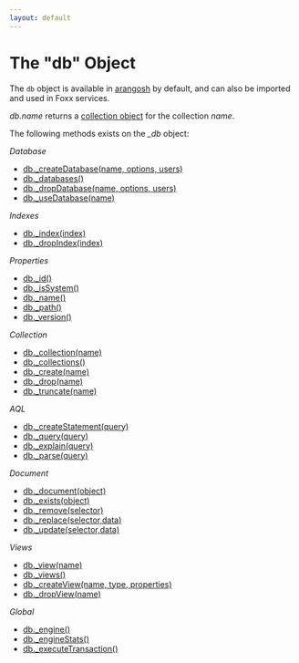 ```yaml
---
layout: default
---
```

The "db" Object
===============

The `db` object is available in [arangosh](programs-arangosh-readme.html) by
default, and can also be imported and used in Foxx services.

*db.name* returns a [collection object](appendix-references-collection-object.html) for the collection *name*.

The following methods exists on the *_db* object:

*Database*

* [db._createDatabase(name, options, users)](../../DataModeling/Databases/WorkingWith.md#create-database)
* [db._databases()](../../DataModeling/Databases/WorkingWith.md#list-databases)
* [db._dropDatabase(name, options, users)](../../DataModeling/Databases/WorkingWith.md#drop-database)
* [db._useDatabase(name)](../../DataModeling/Databases/WorkingWith.md#use-database)

*Indexes*

* [db._index(index)](../../Indexing/WorkingWithIndexes.md#fetching-an-index-by-handle)
* [db._dropIndex(index)](../../Indexing/WorkingWithIndexes.md#dropping-an-index-via-a-database-handle)

*Properties*

* [db._id()](../../DataModeling/Databases/WorkingWith.md#id)
* [db._isSystem()](../../DataModeling/Databases/WorkingWith.md#issystem)
* [db._name()](../../DataModeling/Databases/WorkingWith.md#name)
* [db._path()](../../DataModeling/Databases/WorkingWith.md#path)
* [db._version()](../../DataModeling/Documents/DocumentMethods.md#get-the-version-of-arangodb)

*Collection*

* [db._collection(name)](../../DataModeling/Collections/DatabaseMethods.md#collection)
* [db._collections()](../../DataModeling/Collections/DatabaseMethods.md#all-collections)
* [db._create(name)](../../DataModeling/Collections/DatabaseMethods.md#create)
* [db._drop(name)](../../DataModeling/Collections/DatabaseMethods.md#drop)
* [db._truncate(name)](../../DataModeling/Collections/DatabaseMethods.md#truncate)

*AQL*

* [db._createStatement(query)](../../../AQL/Invocation/WithArangosh.html#with-createstatement-arangostatement)
* [db._query(query)](../../../AQL/Invocation/WithArangosh.html#with-dbquery)
* [db._explain(query)](../../ReleaseNotes/NewFeatures28.md#miscellaneous-improvements)
* [db._parse(query)](../../../AQL/Invocation/WithArangosh.html#query-validation)

*Document*

* [db._document(object)](../../DataModeling/Documents/DatabaseMethods.md#document)
* [db._exists(object)](../../DataModeling/Documents/DatabaseMethods.md#exists)
* [db._remove(selector)](../../DataModeling/Documents/DatabaseMethods.md#remove)
* [db._replace(selector,data)](../../DataModeling/Documents/DatabaseMethods.md#replace)
* [db._update(selector,data)](../../DataModeling/Documents/DatabaseMethods.md#update)

*Views*

* [db._view(name)](../../DataModeling/Views/DatabaseMethods.md#view)
* [db._views()](../../DataModeling/Views/DatabaseMethods.md#all-views)
* [db._createView(name, type, properties)](../../DataModeling/Views/DatabaseMethods.md#create)
* [db._dropView(name)](../../DataModeling/Views/DatabaseMethods.md#drop)

*Global*

* [db._engine()](../../DataModeling/Databases/WorkingWith.md#engine)
* [db._engineStats()](../../DataModeling/Databases/WorkingWith.md#engine-statistics)
* [db._executeTransaction()](transactions-transaction-invocation.html)
